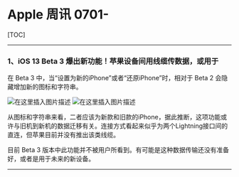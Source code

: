 # Apple 周讯 0701-

[TOC]

***

### 1、iOS 13 Beta 3 爆出新功能！苹果设备间用线缆传数据，或用于

在 Beta 3 中，当“设置为新的iPhone”或者“还原iPhone”时，相对于 Beta 2 会隐藏增加新的图标和字符串。

![在这里插入图片描述](https://s2.ax1x.com/2019/07/04/ZNat3Q.png)
![在这里插入图片描述](https://s2.ax1x.com/2019/07/04/ZNaNcj.png)

从图标和字符串来看，二者应该为新款和旧款的iPhone，据此推断，这项功能或许与旧机到新机的数据迁移有关。连接方式看起来似乎为两个Lightning接口间的直连，但苹果目前并没有推出该类线缆。

目前 Beta 3 版本中此功能并不被用户所看到。有可能是这种数据传输还没有准备好，或者是用于未来的新设备。

***

